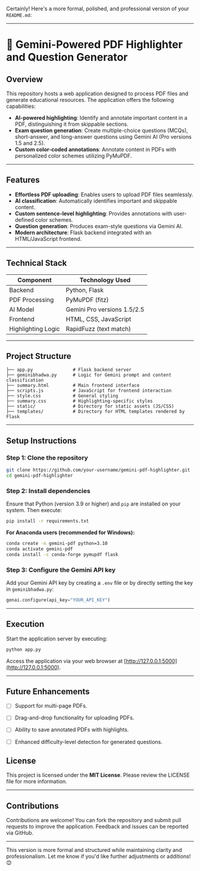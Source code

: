 Certainly! Here's a more formal, polished, and professional version of your `README.md`:

---

# 📄 Gemini-Powered PDF Highlighter and Question Generator

## Overview

This repository hosts a web application designed to process PDF files and generate educational resources. The application offers the following capabilities:

- **AI-powered highlighting**: Identify and annotate important content in a PDF, distinguishing it from skippable sections.
- **Exam question generation**: Create multiple-choice questions (MCQs), short-answer, and long-answer questions using Gemini AI (Pro versions 1.5 and 2.5).
- **Custom color-coded annotations**: Annotate content in PDFs with personalized color schemes utilizing PyMuPDF.

---

## Features

- **Effortless PDF uploading**: Enables users to upload PDF files seamlessly.
- **AI classification**: Automatically identifies important and skippable content.
- **Custom sentence-level highlighting**: Provides annotations with user-defined color schemes.
- **Question generation**: Produces exam-style questions via Gemini AI.
- **Modern architecture**: Flask backend integrated with an HTML/JavaScript frontend.

---

## Technical Stack

| **Component**      | **Technology Used**         |
|---------------------|-----------------------------|
| Backend             | Python, Flask              |
| PDF Processing      | PyMuPDF (fitz)             |
| AI Model            | Gemini Pro versions 1.5/2.5|
| Frontend            | HTML, CSS, JavaScript      |
| Highlighting Logic  | RapidFuzz (text match)     |

---

## Project Structure

```
├── app.py               # Flask backend server
├── geminibhadwa.py      # Logic for Gemini prompt and content classification
├── summary.html         # Main frontend interface
├── scripts.js           # JavaScript for frontend interaction
├── style.css            # General styling
├── summary.css          # Highlighting-specific styles
├── static/              # Directory for static assets (JS/CSS)
├── templates/           # Directory for HTML templates rendered by Flask
```

---

## Setup Instructions

### Step 1: Clone the repository

```bash
git clone https://github.com/your-username/gemini-pdf-highlighter.git
cd gemini-pdf-highlighter
```

### Step 2: Install dependencies

Ensure that Python (version 3.9 or higher) and `pip` are installed on your system. Then execute:

```bash
pip install -r requirements.txt
```

**For Anaconda users (recommended for Windows):**

```bash
conda create -n gemini-pdf python=3.10
conda activate gemini-pdf
conda install -c conda-forge pymupdf flask
```

### Step 3: Configure the Gemini API key

Add your Gemini API key by creating a `.env` file or by directly setting the key in `geminibhadwa.py`:

```python
genai.configure(api_key="YOUR_API_KEY")
```

---

## Execution

Start the application server by executing:

```bash
python app.py
```

Access the application via your web browser at [http://127.0.0.1:5000](http://127.0.0.1:5000).

---

## Future Enhancements

- [ ] Support for multi-page PDFs.
- [ ] Drag-and-drop functionality for uploading PDFs.
- [ ] Ability to save annotated PDFs with highlights.
- [ ] Enhanced difficulty-level detection for generated questions.


## License

This project is licensed under the **MIT License**. Please review the LICENSE file for more information.

---

## Contributions

Contributions are welcome! You can fork the repository and submit pull requests to improve the application. Feedback and issues can be reported via GitHub.

---

This version is more formal and structured while maintaining clarity and professionalism. Let me know if you'd like further adjustments or additions! 😊
